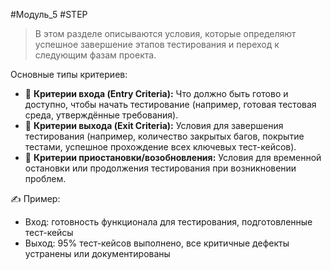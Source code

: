#Модуль_5 #STEP
>В этом разделе описываются условия, которые определяют успешное завершение этапов тестирования и переход к следующим фазам проекта.

Основные типы критериев:
- 🎯 **Критерии входа (Entry Criteria):** Что должно быть готово и доступно, чтобы начать тестирование (например, готовая тестовая среда, утверждённые требования).
- 🏁 **Критерии выхода (Exit Criteria):** Условия для завершения тестирования (например, количество закрытых багов, покрытие тестами, успешное прохождение всех ключевых тест-кейсов).
- 🙅 **Критерии приостановки/возобновления:** Условия для временной остановки или продолжения тестирования при возникновении проблем.

✍️ Пример:
- Вход: готовность функционала для тестирования, подготовленные тест-кейсы
- Выход: 95% тест-кейсов выполнено, все критичные дефекты устранены или документированы